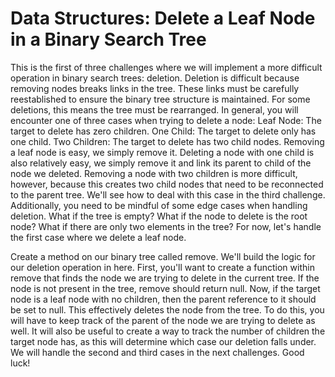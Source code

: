 # Data Structures: Delete a Leaf Node in a Binary Search Tree


This is the first of three challenges where we will implement a more difficult operation in binary search trees: deletion. Deletion is difficult because removing nodes breaks links in the tree. These links must be carefully reestablished to ensure the binary tree structure is maintained. For some deletions, this means the tree must be rearranged. In general, you will encounter one of three cases when trying to delete a node: Leaf Node: The target to delete has zero children. One Child: The target to delete only has one child. Two Children: The target to delete has two child nodes. Removing a leaf node is easy, we simply remove it. Deleting a node with one child is also relatively easy, we simply remove it and link its parent to child of the node we deleted. Removing a node with two children is more difficult, however, because this creates two child nodes that need to be reconnected to the parent tree. We'll see how to deal with this case in the third challenge. Additionally, you need to be mindful of some edge cases when handling deletion. What if the tree is empty? What if the node to delete is the root node? What if there are only two elements in the tree? For now, let's handle the first case where we delete a leaf node.

Create a method on our binary tree called remove. We'll build the logic for our deletion operation in here. First, you'll want to create a function within remove that finds the node we are trying to delete in the current tree. If the node is not present in the tree, remove should return null. Now, if the target node is a leaf node with no children, then the parent reference to it should be set to null. This effectively deletes the node from the tree. To do this, you will have to keep track of the parent of the node we are trying to delete as well. It will also be useful to create a way to track the number of children the target node has, as this will determine which case our deletion falls under. We will handle the second and third cases in the next challenges. Good luck!
